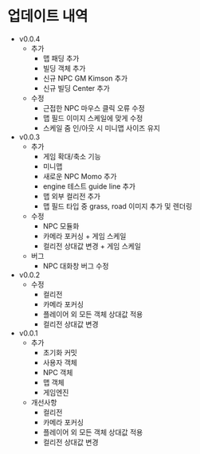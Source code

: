 # 업데이트 내역

- v0.0.4
  - 추가
    - 맵 패딩 추가
    - 빌딩 객체 추가
    - 신규 NPC GM Kimson 추가
    - 신규 빌딩 Center 추가
  - 수정
    - 근접한 NPC 마우스 클릭 오류 수정
    - 맵 필드 이미지 스케일에 맞게 수정
    - 스케일 줌 인/아웃 시 미니맵 사이즈 유지
- v0.0.3
  - 추가
    - 게임 확대/축소 기능
    - 미니맵
    - 새로운 NPC Momo 추가
    - engine 테스트 guide line 추가
    - 맵 외부 컬리전 추가
    - 맵 필드 타입 중 grass, road 이미지 추가 및 렌더링
  - 수정
    - NPC 모듈화
    - 카메라 포커싱 + 게임 스케일
    - 컬리전 상대값 변경 + 게임 스케일
  - 버그
    - NPC 대화창 버그 수정
- v0.0.2
  - 수정
    - 컬리전
    - 카메라 포커싱
    - 플레이어 외 모든 객체 상대값 적용
    - 컬리전 상대값 변경
- v0.0.1
  - 추가
    - 초기화 커밋
    - 사용자 객체
    - NPC 객체
    - 맵 객체
    - 게임엔진
  - 개선사항
    - 컬리전
    - 카메라 포커싱
    - 플레이어 외 모든 객체 상대값 적용
    - 컬리전 상대값 변경